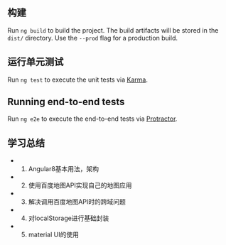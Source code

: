 

## 构建

Run `ng build` to build the project. The build artifacts will be stored in the `dist/` directory. Use the `--prod` flag for a production build.

## 运行单元测试

Run `ng test` to execute the unit tests via [Karma](https://karma-runner.github.io).

## Running end-to-end tests

Run `ng e2e` to execute the end-to-end tests via [Protractor](http://www.protractortest.org/).

## 学习总结
* 1. Angular8基本用法，架构
* 2. 使用百度地图API实现自己的地图应用
* 3. 解决调用百度地图API时的跨域问题
* 4. 对localStorage进行基础封装
* 5. material UI的使用

